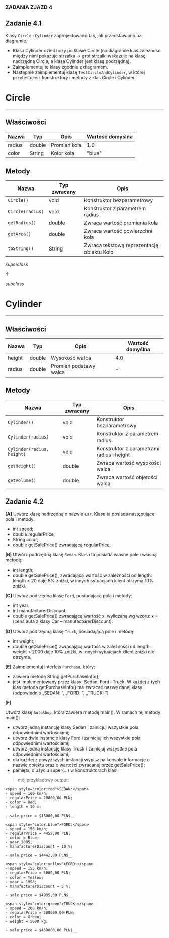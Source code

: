 ### ZADANIA ZJAZD 4

## Zadanie 4.1

Klasy `Circle` i `Cylinder` zaprojektowano tak, jak przedstawiono na diagramie.
- Klasa Cylinder dziedziczy po klasie Circle (na diagramie klas zależność między nimi pokazuje strzałka -> grot strzałki wskazuje na klasę nadrzędną Circle, a klasa Cylinder jest klasą podrzędną).
- Zaimplementuj te klasy zgodnie z diagramem.
- Następnie zaimplementuj klasę `TestCircleAndCylinder`, w której przetestujesz konstruktory i metody z klas Circle i Cylinder.

# Circle

---

## Właściwości

| Nazwa    | Typ     | Opis                         | Wartość domyślna |
| -------- | ------- | ----------------------------| ---------------- |
| radius   | double  | Promień koła                 | 1.0              |
| color    | String  | Kolor koła                   | "blue"           |

## Metody

| Nazwa              | Typ zwracany | Opis                                       |
| ------------------ | ------------ | ------------------------------------------ |
| `Circle()`         | void         | Konstruktor bezparametrowy                 |
| `Circle(radius)`   | void         | Konstruktor z parametrem radius            |
| `getRadius()`      | double       | Zwraca wartość promienia koła              |
| `getArea()`        | double       | Zwraca wartość powierzchni koła            |
| `toString()`       | String       | Zwraca tekstową reprezentację obiektu Koło |


*superclass*

&#x2191;

*subclass*


# Cylinder

---

## Właściwości

| Nazwa    | Typ     | Opis                   | Wartość domyślna |
| -------- | ------- | ----------------------| ---------------- |
| height   | double  | Wysokość walca         | 4.0              |
| radius   | double  | Promień podstawy walca | -                |

## Metody

| Nazwa                                | Typ zwracany | Opis                                          |
| ------------------------------------ | ------------ | --------------------------------------------- |
| `Cylinder()`                        | void         | Konstruktor bezparametrowy                    |
| `Cylinder(radius)`                  | void         | Konstruktor z parametrem radius               |
| `Cylinder(radius, height)`          | void         | Konstruktor z parametrami radius i height     |
| `getHeight()`                       | double       | Zwraca wartość wysokości walca                |
| `getVolume()`                        | double       | Zwraca wartość objętości walca                |


## Zadanie 4.2

**[A]**
 Utwórz klasę nadrzędną o nazwie `Car`. Klasa ta posiada następujące pola i metody:
- int speed;
- double regularPrice;
- String color;
- double getSalePrice() zwracającą regularPrice.

**[B]**
 Utwórz podrzędną klasę `Sedan`. Klasa ta posiada własne pole i własną metodę:
- int length;
- double getSalePrice(), zwracającą wartość w zależności od length: length > 20 daje 5% zniżki, w innych sytuacjach klient otrzyma 10% zniżki.

**[C]**
 Utwórz podrzędną klasę `Ford`, posiadającą pola i metody:
- int year;
- int manufacturerDiscount;
- double getSalePrice() zwracającą wartość x, wyliczaną wg wzoru: x = (cena auta z klasy Car – manufacturerDiscount).

**[D]**
 Utwórz podrzędną klasę `Truck`, posiadającą pole i metodę:
- int weight;
- double getSalePrice() zwracającą wartość w zależności od length: weight > 2000 daje 10% zniżki, w innych sytuacjach klient zniżki nie otrzyma.

**[E]**
Zaimplementuj interfejs `Purchase`, który:
- zawiera metodę String getPurchaseInfo();
- jest implementowany przez klasy: Sedan, Ford i Truck. W każdej z tych klas metoda getPurchaseInfo() ma zwracać nazwę danej klasy (odpowiednio „SEDAN: ”, „FORD: ”,
„TRUCK: ”)

**[F]**

Utwórz klasę `AutoShop`, która zawiera metodę main(). W ramach tej metody main():
- utwórz jedną instancję klasy Sedan i zainicjuj wszystkie pola odpowiednimi wartościami;
- utwórz dwie instancje klasy Ford i zainicjuj ich wszystkie pola odpowiednimi wartościami;
- utwórz jedną instancję klasy Truck i zainicjuj wszystkie pola odpowiednimi wartościami;
- dla każdej z powyższych instancji wypisz na konsolę informację o nazwie obiektu oraz o wartości zwracanej przez getSalePrice();
- pamiętaj o użyciu super(...) w konstruktorach klas!


> mój przykładowy output:

```
<span style="color:red">SEDAN:</span>
- speed = 160 km/h;
- regularPrice = 20000,00 PLN;
- color = Red;
- length = 10 m;

- sale price = $18000,00 PLN$__
```

```
<span style="color:blue">FORD:</span>
- speed = 156 km/h;
- regularPrice = 4452,00 PLN;
- color = Blue;
- year 2005;
- manufacturerDiscount = 10 %;

- sale price = $4442,00 PLN$__
```

```
<span style="color:yellow">FORD:</span>
- speed = 155 km/h;
- regularPrice = 5000,00 PLN;
- color = Yellow;
- year = 1998;
- manufacturerDiscount = 5 %;

- sale price = $4995,00 PLN$__
```

```
<span style="color:green">TRUCK:</span>
- speed = 200 km/h;
- regularPrice = 500000,00 PLN;
- color = Green;
- weight = 5000 kg;

- sale price = $450000,00 PLN$__
```
